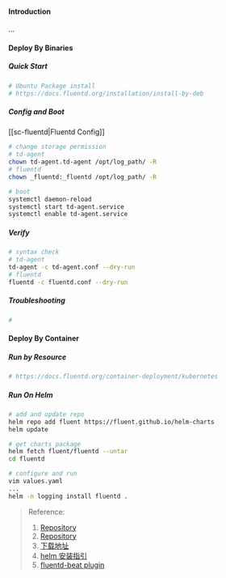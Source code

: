 #### Introduction
...

#### Deploy By Binaries
##### Quick Start
```bash
# Ubuntu Package install
# https://docs.fluentd.org/installation/install-by-deb

```

##### Config and Boot
[[sc-fluentd|Fluentd Config]]

```bash
# change storage permission
# td-agent
chown td-agent.td-agent /opt/log_path/ -R
# fluentd
chown _fluentd:_fluentd /opt/log_path/ -R

# boot 
systemctl daemon-reload
systemctl start td-agent.service
systemctl enable td-agent.service
```

##### Verify
```bash
# syntax check
# td-agent
td-agent -c td-agent.conf --dry-run
# fluentd
fluentd -c fluentd.conf --dry-run
```

##### Troubleshooting
```bash
# 
```


#### Deploy By Container
##### Run by Resource
```bash
# https://docs.fluentd.org/container-deployment/kubernetes
```

##### Run On Helm
```bash
# add and update repo
helm repo add fluent https://fluent.github.io/helm-charts
helm update

# get charts package
helm fetch fluent/fluentd --untar
cd fluentd

# configure and run
vim values.yaml
...
helm -n logging install fluentd .

```


>Reference:
> 1. [Repository](https://docs.fluentd.org/)
> 2. [Repository](https://github.com/fluent/fluentd)
> 3. [下载地址](https://api-docs.treasuredata.com/en/tools/cli/quickstart/)
> 4. [helm 安装指引](https://artifacthub.io/packages/helm/bitnami/fluentd)
> 5. [fluentd-beat plugin](https://github.com/repeatedly/fluent-plugin-beats)
